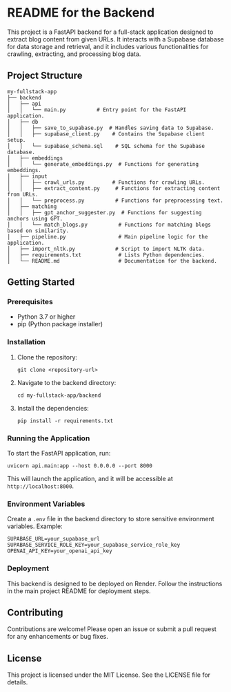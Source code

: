 # README for the Backend

This project is a FastAPI backend for a full-stack application designed to extract blog content from given URLs. It interacts with a Supabase database for data storage and retrieval, and it includes various functionalities for crawling, extracting, and processing blog data.

## Project Structure

```
my-fullstack-app
├── backend
│   ├── api
│   │   └── main.py          # Entry point for the FastAPI application.
│   ├── db
│   │   ├── save_to_supabase.py  # Handles saving data to Supabase.
│   │   ├── supabase_client.py    # Contains the Supabase client setup.
│   │   └── supabase_schema.sql    # SQL schema for the Supabase database.
│   ├── embeddings
│   │   └── generate_embeddings.py  # Functions for generating embeddings.
│   ├── input
│   │   ├── crawl_urls.py         # Functions for crawling URLs.
│   │   ├── extract_content.py     # Functions for extracting content from URLs.
│   │   └── preprocess.py          # Functions for preprocessing text.
│   ├── matching
│   │   ├── gpt_anchor_suggester.py  # Functions for suggesting anchors using GPT.
│   │   └── match_blogs.py          # Functions for matching blogs based on similarity.
│   ├── pipeline.py                 # Main pipeline logic for the application.
│   ├── import_nltk.py             # Script to import NLTK data.
│   ├── requirements.txt            # Lists Python dependencies.
│   └── README.md                   # Documentation for the backend.
```

## Getting Started

### Prerequisites

- Python 3.7 or higher
- pip (Python package installer)

### Installation

1. Clone the repository:
   ```
   git clone <repository-url>
   ```
2. Navigate to the backend directory:
   ```
   cd my-fullstack-app/backend
   ```
3. Install the dependencies:
   ```
   pip install -r requirements.txt
   ```

### Running the Application

To start the FastAPI application, run:
```
uvicorn api.main:app --host 0.0.0.0 --port 8000
```
This will launch the application, and it will be accessible at `http://localhost:8000`.

### Environment Variables

Create a `.env` file in the backend directory to store sensitive environment variables. Example:
```
SUPABASE_URL=your_supabase_url
SUPABASE_SERVICE_ROLE_KEY=your_supabase_service_role_key
OPENAI_API_KEY=your_openai_api_key
```

### Deployment

This backend is designed to be deployed on Render. Follow the instructions in the main project README for deployment steps.

## Contributing

Contributions are welcome! Please open an issue or submit a pull request for any enhancements or bug fixes.

## License

This project is licensed under the MIT License. See the LICENSE file for details.